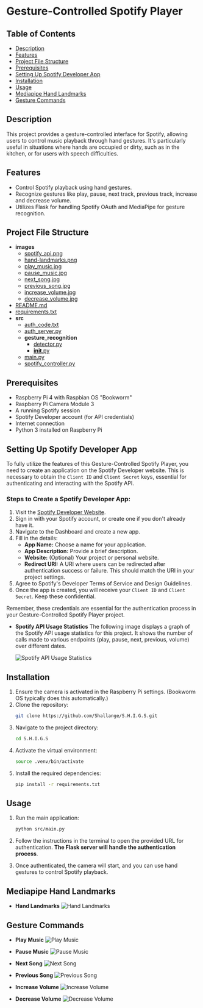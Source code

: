 # Gesture-Controlled Spotify Player

## Table of Contents
- [Description](#description)
- [Features](#features)
- [Project File Structure](#project-file-structure)
- [Prerequisites](#prerequisites)
- [Setting Up Spotify Developer App](#setting-up-spotify-developer-app)
- [Installation](#installation)
- [Usage](#usage)
- [Mediapipe Hand Landmarks](#mediapipe-hand-landmarks)
- [Gesture Commands](#gesture-commands)

## Description
This project provides a gesture-controlled interface for Spotify, allowing users to control music playback through hand gestures. It's particularly useful in situations where hands are occupied or dirty, such as in the kitchen, or for users with speech difficulties.

## Features
- Control Spotify playback using hand gestures.
- Recognize gestures like play, pause, next track, previous track, increase and decrease volume.
- Utilizes Flask for handling Spotify OAuth and MediaPipe for gesture recognition.

## Project File Structure


- **images**
  - [spotify_api.png](/images/spotify_api.png)
  - [hand-landmarks.png](/images/hand-landmarks.png)
  - [play_music.jpg](/images/play_music.jpg)
  - [pause_music.jpg](/images/pause_music.jpg)
  - [next_song.jpg](/images/next_song.jpg)
  - [previous_song.jpg](/images/previous_song.jpg)
  - [increase_volume.jpg](/images/increase_volume.jpg)
  - [decrease_volume.jpg](/images/decrease_volume.jpg)
- [README.md](/README.md)
- [requirements.txt](/requirements.txt)
- **src**
  - [auth_code.txt](/src/auth_code.txt)
  - [auth_server.py](/src/auth_server.py)
  - **gesture_recognition**
    - [detector.py](/src/gesture_recognition/detector.py)
    - [__init__.py](/src/gesture_recognition/__init__.py)
  - [main.py](/src/main.py)
  - [spotify_controller.py](/src/spotify_controller.py)



## Prerequisites
- Raspberry Pi 4 with Raspbian OS "Bookworm"
- Raspberry Pi Camera Module 3
- A running Spotify session
- Spotify Developer account (for API credentials)
- Internet connection
- Python 3 installed on Raspberry Pi



## Setting Up Spotify Developer App

To fully utilize the features of this Gesture-Controlled Spotify Player, you need to create an application on the Spotify Developer website. This is necessary to obtain the `Client ID` and `Client Secret` keys, essential for authenticating and interacting with the Spotify API.

### Steps to Create a Spotify Developer App:

1. Visit the [Spotify Developer Website](https://developer.spotify.com/).
2. Sign in with your Spotify account, or create one if you don't already have it.
3. Navigate to the Dashboard and create a new app.
4. Fill in the details:
   - **App Name:** Choose a name for your application.
   - **App Description:** Provide a brief description.
   - **Website:** (Optional) Your project or personal website.
   - **Redirect URI:** A URI where users can be redirected after authentication success or failure. This should match the URI in your project settings.
5. Agree to Spotify's Developer Terms of Service and Design Guidelines.
6. Once the app is created, you will receive your `Client ID` and `Client Secret`. Keep these confidential.

Remember, these credentials are essential for the authentication process in your Gesture-Controlled Spotify Player project.

- **Spotify API Usage Statistics**
  The following image displays a graph of the Spotify API usage statistics for this project. It shows the number of calls made to various endpoints (play, pause, next, previous, volume) over different dates.

  ![Spotify API Usage Statistics](images/spotify_api.png)



## Installation

1. Ensure the camera is activated in the Raspberry Pi settings. (Bookworm OS typically does this automatically.)
2. Clone the repository:
    ```bash
    git clone https://github.com/Shallange/S.H.I.G.S.git
    ``` 
3. Navigate to the project directory:
    ```bash
    cd S.H.I.G.S
    ```
4. Activate the virtual environment:
    ```bash
    source .venv/bin/activate
     ```
5. Install the required dependencies:
    ```bash
    pip install -r requirements.txt
     ``` 

## Usage
1. Run the main application:
    ```bash
    python src/main.py
     ```
2. Follow the instructions in the terminal to open the provided URL for authentication. **The Flask server will handle the authentication process**.

3. Once authenticated, the camera will start, and you can use hand gestures to control Spotify playback.

## Mediapipe Hand Landmarks

- **Hand Landmarks**
  ![Hand Landmarks](images/hand-landmarks.png)

## Gesture Commands

- **Play Music**
  ![Play Music](images/play_music.jpg)

- **Pause Music**
  ![Pause Music](images/pause_music.jpg)

- **Next Song**
  ![Next Song](images/next_song.jpg)

- **Previous Song**
  ![Previous Song](images/previous_song.jpg)

- **Increase Volume**
  ![Increase Volume](images/increase_volume.jpg)

- **Decrease Volume**
  ![Decrease Volume](images/decrease_volume.jpg)





